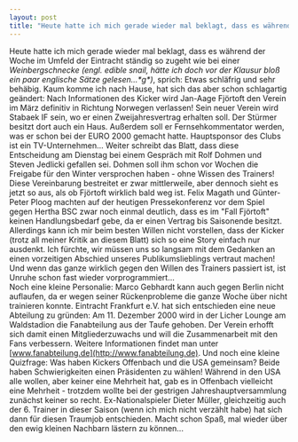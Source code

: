 ```yaml
---
layout: post
title: "Heute hatte ich mich gerade wieder mal beklagt, dass es während der Woche im Umfeld der Eintracht ständig so zugeht wie bei einer _Weinbergschnecke (engl."
---
```


Heute hatte ich mich gerade wieder mal beklagt, dass es während der Woche im Umfeld der Eintracht ständig so zugeht wie bei einer _Weinbergschnecke (engl. edible snail, hätte ich doch vor der Klausur bloß ein paar englische Sätze gelesen...\*g\*)_, sprich: Etwas schläfrig und sehr behäbig. Kaum komme ich nach Hause, hat sich das aber schon schlagartig geändert: Nach Informationen des Kicker wird Jan-Aage Fjörtoft den Verein im März definitiv in Richtung Norwegen verlassen! Sein neuer Verein wird Stabaek IF sein, wo er einen Zweijahresvertrag erhalten soll. Der Stürmer besitzt dort auch ein Haus. Außerdem soll er Fernsehkommentator werden, was er schon bei der EURO 2000 gemacht hatte. Hauptsponsor des Clubs ist ein TV-Unternehmen... Weiter schreibt das Blatt, dass diese Entscheidung am Dienstag bei einem Gespräch mit Rolf Dohmen und Steven Jedlicki gefallen sei. Dohmen soll ihm schon vor Wochen die Freigabe für den Winter versprochen haben - ohne Wissen des Trainers! Diese Vereinbarung bestreitet er zwar mittlerweile, aber dennoch sieht es jetzt so aus, als ob Fjörtoft wirklich bald weg ist. Felix Magath und Günter-Peter Ploog machten auf der heutigen Pressekonferenz vor dem Spiel gegen Hertha BSC zwar noch einmal deutlich, dass es im "Fall Fjörtoft" keinen Handlungsbedarf gebe, da er einen Vertrag bis Saisonende besitzt. Allerdings kann ich mir beim besten Willen nicht vorstellen, dass der Kicker (trotz all meiner Kritik an diesem Blatt) sich so eine Story einfach nur ausdenkt. Ich fürchte, wir müssen uns so langsam mit dem Gedanken an einen vorzeitigen Abschied unseres Publikumslieblings vertraut machen! Und wenn das ganze wirklich gegen den Willen des Trainers passiert ist, ist Unruhe schon fast wieder vorprogrammiert...  
Noch eine kleine Personalie: Marco Gebhardt kann auch gegen Berlin nicht auflaufen, da er wegen seiner Rückenprobleme die ganze Woche über nicht trainieren konnte. Eintracht Frankfurt e.V. hat sich entschieden eine neue Abteilung zu gründen: Am 11. Dezember 2000 wird in der Licher Lounge am Waldstadion die Fanabteilung aus der Taufe gehoben. Der Verein erhofft sich damit einen Mitgliederzuwachs und will die Zusammenarbeit mit den Fans verbessern. Weitere Informationen findet man unter [www.fanabteilung.de](http://www.fanabteilung.de). Und noch eine kleine Quizfrage: Was haben Kickers Offenbach und die USA gemeinsam? Beide haben Schwierigkeiten einen Präsidenten zu wählen! Während in den USA alle wollen, aber keiner eine Mehrheit hat, gab es in Offenbach vielleicht eine Mehrheit - trotzdem wollte bei der gestrigen Jahreshauptversammlung zunächst keiner so recht. Ex-Nationalspieler Dieter Müller, gleichzeitig auch der 6. Trainer in dieser Saison (wenn ich mich nicht verzählt habe) hat sich dann für diesen Traumjob entschieden. Macht schon Spaß, mal wieder über den ewig kleinen Nachbarn lästern zu können...
